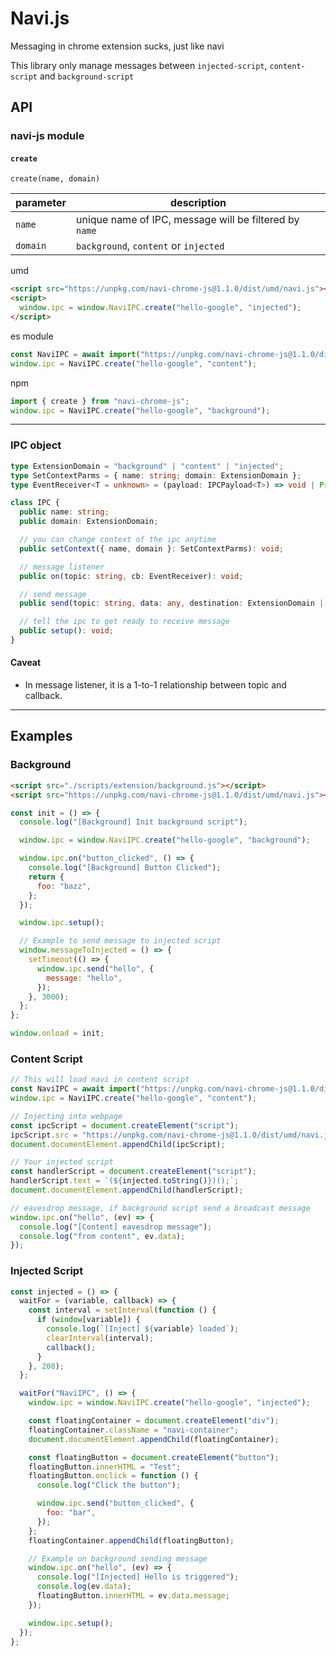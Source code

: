 # Navi.js

Messaging in chrome extension sucks, just like navi

This library only manage messages between `injected-script`, `content-script` and `background-script`

## API

### navi-js module

#### `create`

```
create(name, domain)
```

| parameter | description                                            |
| --------- | ------------------------------------------------------ |
| `name`    | unique name of IPC, message will be filtered by `name` |
| `domain`  | `background`, `content` or `injected`                  |

umd

```html
<script src="https://unpkg.com/navi-chrome-js@1.1.0/dist/umd/navi.js"></script>
<script>
  window.ipc = window.NaviIPC.create("hello-google", "injected");
</script>
```

es module

```js
const NaviIPC = await import("https://unpkg.com/navi-chrome-js@1.1.0/dist/es/navi.js");
window.ipc = NaviIPC.create("hello-google", "content");
```

npm

```js
import { create } from "navi-chrome-js";
window.ipc = NaviIPC.create("hello-google", "background");
```

---

### IPC object

```typescript
type ExtensionDomain = "background" | "content" | "injected";
type SetContextParms = { name: string; domain: ExtensionDomain };
type EventReceiver<T = unknown> = (payload: IPCPayload<T>) => void | Promise<void>;

class IPC {
  public name: string;
  public domain: ExtensionDomain;

  // you can change context of the ipc anytime
  public setContext({ name, domain }: SetContextParms): void;

  // message listener
  public on(topic: string, cb: EventReceiver): void;

  // send message
  public send(topic: string, data: any, destination: ExtensionDomain | "*" = "*"): void;

  // tell the ipc to get ready to receive message
  public setup(): void;
}
```

#### Caveat

- In message listener, it is a 1-to-1 relationship between topic and callback.

---

## Examples

### Background

```html
<script src="./scripts/extension/background.js"></script>
<script src="https://unpkg.com/navi-chrome-js@1.1.0/dist/umd/navi.js"></script>
```

```js
const init = () => {
  console.log("[Background] Init background script");

  window.ipc = window.NaviIPC.create("hello-google", "background");

  window.ipc.on("button_clicked", () => {
    console.log("[Background] Button Clicked");
    return {
      foo: "bazz",
    };
  });

  window.ipc.setup();

  // Example to send message to injected script
  window.messageToInjected = () => {
    setTimeout(() => {
      window.ipc.send("hello", {
        message: "hello",
      });
    }, 3000);
  };
};

window.onload = init;
```

### Content Script

```js
// This will load navi in content script
const NaviIPC = await import("https://unpkg.com/navi-chrome-js@1.1.0/dist/es/navi.js");
window.ipc = NaviIPC.create("hello-google", "content");

// Injecting into webpage
const ipcScript = document.createElement("script");
ipcScript.src = "https://unpkg.com/navi-chrome-js@1.1.0/dist/umd/navi.js";
document.documentElement.appendChild(ipcScript);

// Your injected script
const handlerScript = document.createElement("script");
handlerScript.text = `(${injected.toString()})();`;
document.documentElement.appendChild(handlerScript);

// eavesdrop message, if background script send a broadcast message
window.ipc.on("hello", (ev) => {
  console.log("[Content] eavesdrop message");
  console.log("from content", ev.data);
});
```

### Injected Script

```js
const injected = () => {
  waitFor = (variable, callback) => {
    const interval = setInterval(function () {
      if (window[variable]) {
        console.log(`[Inject] ${variable} loaded`);
        clearInterval(interval);
        callback();
      }
    }, 200);
  };

  waitFor("NaviIPC", () => {
    window.ipc = window.NaviIPC.create("hello-google", "injected");

    const floatingContainer = document.createElement("div");
    floatingContainer.className = "navi-container";
    document.documentElement.appendChild(floatingContainer);

    const floatingButton = document.createElement("button");
    floatingButton.innerHTML = "Test";
    floatingButton.onclick = function () {
      console.log("Click the button");

      window.ipc.send("button_clicked", {
        foo: "bar",
      });
    };
    floatingContainer.appendChild(floatingButton);

    // Example on background sending message
    window.ipc.on("hello", (ev) => {
      console.log("[Injected] Hello is triggered");
      console.log(ev.data);
      floatingButton.innerHTML = ev.data.message;
    });

    window.ipc.setup();
  });
};
```
